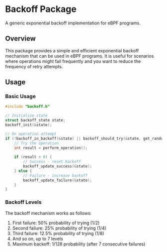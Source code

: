 # Backoff Package

A generic exponential backoff implementation for eBPF programs.

## Overview

This package provides a simple and efficient exponential backoff mechanism that can be used in eBPF programs. It is  useful for scenarios where operations might fail frequently and you want to reduce the frequency of retry attempts.

## Usage

### Basic Usage

```c
#include "backoff.h"

// Initialize state
struct backoff_state state;
backoff_init(&state);

// On operation attempt
if (!backoff_in_backoff(&state) || backoff_should_try(&state, get_random_u32())) {
    // Try the operation
    int result = perform_operation();
    
    if (result > 0) {
        // Success - reset backoff
        backoff_update_success(&state);
    } else {
        // Failure - increase backoff
        backoff_update_failure(&state);
    }
}
```

### Backoff Levels

The backoff mechanism works as follows:

1. First failure: 50% probability of trying (1/2)
2. Second failure: 25% probability of trying (1/4)
3. Third failure: 12.5% probability of trying (1/8)
4. And so on, up to 7 levels
5. Maximum backoff: 1/128 probability (after 7 consecutive failures)

